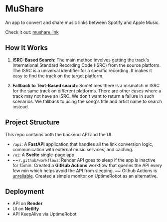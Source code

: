 # MuShare

An app to convert and share music links between Spotify and Apple Music.

Check it out: [mushare.link](https://mushare.link) 

## How It Works

1. **ISRC-Based Search**: The main method involves getting the track's International Standard Recording Code (ISRC) from the source platform. The ISRC is a universal identifier for a specific recording. It makes it easy to find the track on the target platform.

2. **Fallback to Text-Based search**: Sometimes there is a mismatch in ISRC for the same track on different platforms. There are other cases where a track may not have an ISRC. We don't want to return a failure in such scenarios. We fallback to using the song's title and artist name to search instead.

## Project Structure

This repo contains both the backend API and the UI.

-   `/api`: A **FastAPI** application that handles all the link conversion logic, communication with external music services, and caching.
-   `/ui`: A **Svelte** single-page app.
-   ~~`/.github/workflows`: Render API goes to sleep if the app is inactive for 15min. Created a **GitHub Actions** workflow that queries the API every few min which helps avoid the API from sleeping. ~~
  Github Actions is [unreliable](https://upptime.js.org/blog/2021/01/22/github-actions-schedule-not-working/). Created a simple monitor on UptimeRobot as an alternative.

## Deployment
-   API on **Render**
-   UI on **Netlify**
-   API KeepAlive via UptimeRobot
